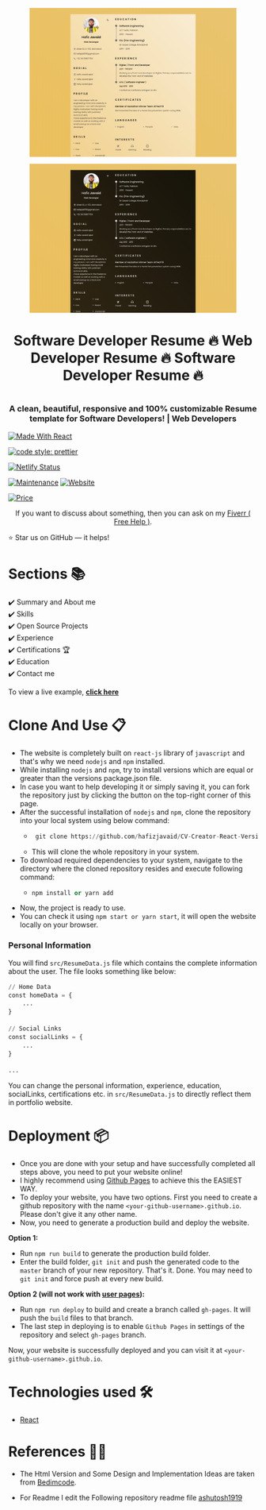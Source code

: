 <p align="center"> 
    <img src="./src/assets/light-demo.png" align="center" height="300"></img>
</p>
<p align="center"> 
    <img src="./src/assets/dark-demo.png" align="center" height="300"></img>
</p>

<h1 align="center"> Software Developer Resume 🔥 Web Developer Resume 🔥 Software Developer Resume 🔥<h1> 
<h3 align="center"> A clean, beautiful, responsive and 100% customizable Resume <br /> template for Software Developers! | Web Developers</h3>

<p align="center">
 
  <a href="https://reactjs.org/"><img alt="Made With React" src="https://img.shields.io/badge/made%20with-react-61DAFB?style=flat-square" /></a>
 
  <a href="https://github.com/prettier/prettier"><img alt="code style: prettier" src="https://img.shields.io/badge/code_style-prettier-ff69b4.svg?style=flat-square?style=flat-square" /></a>

<a href="https://app.netlify.com/sites/ashutosh1919portfolio/deploys"><img alt="Netlify Status" src="https://api.netlify.com/api/v1/badges/abf59f82-3251-4040-b24c-949b86691642/deploy-status?style=flat-square" /></a>

<a href="https://github.com/ashutosh1919/masterPortfolio/commits/master"><img alt="Maintenance" src="https://img.shields.io/badge/maintained-yes-green.svg?style=flat-square" /></a>
<a href="http://badges.mit-license.org/"><img alt="Website" src="https://img.shields.io/badge/website-up-yellow?style=flat-square" /></a>

<a href="https://img.shields.io/badge/price-free-ff69b4"><img alt="Price" src="https://img.shields.io/badge/price-free-ff69b4?style=flat-square" /></a>

</p>
<p align="center">If you want to discuss about something, then you can ask on my <a href="https://www.fiverr.com/codeaddictor">Fiverr ( Free Help )</a>.</p>

:star: Star us on GitHub — it helps!

# Sections 📚

✔️ Summary and About me\
✔️ Skills \
✔️ Open Source Projects\
✔️ Experience\
✔️ Certifications 🏆\
✔️ Education\
✔️ Contact me

To view a live example, **[click here](https://cv-creator-react.netlify.app/)**

# Clone And Use 📋

- The website is completely built on `react-js` library of `javascript` and that's why we need `nodejs` and `npm` installed.
- While installing `nodejs` and `npm`, try to install versions which are equal or greater than the versions package.json file.
- In case you want to help developing it or simply saving it, you can fork the repository just by clicking the button on the top-right corner of this page.
- After the successful installation of `nodejs` and `npm`, clone the repository into your local system using below command:
  - ```python
     git clone https://github.com/hafizjavaid/CV-Creator-React-Version
    ```
  - This will clone the whole repository in your system.
- To download required dependencies to your system, navigate to the directory where the cloned repository resides and execute following command:
  - ```python
    npm install or yarn add
    ```
- Now, the project is ready to use.
- You can check it using `npm start or yarn start`, it will open the website locally on your browser.

### Personal Information

You will find `src/ResumeData.js` file which contains the complete information about the user. The file looks something like below:

```python
// Home Data
const homeData = {
    ...
}

// Social Links
const socialLinks = {
    ...
}

...
```

You can change the personal information, experience, education, socialLinks, certifications etc. in `src/ResumeData.js` to directly reflect them in portfolio website.

# Deployment 📦

- Once you are done with your setup and have successfully completed all steps above, you need to put your website online!
- I highly recommend using [Github Pages](https://create-react-app.dev/docs/deployment/#github-pages) to achieve this the EASIEST WAY.
- To deploy your website, you have two options. First you need to create a github repository with the name `<your-github-username>.github.io`. Please don't give it any other name.
- Now, you need to generate a production build and deploy the website.

**Option 1:**

- Run `npm run build` to generate the production build folder.
- Enter the build folder, `git init` and push the generated code to the `master` branch of your new repository. That's it. Done.
  You may need to `git init` and force push at every new build.

**Option 2 (will not work with [user pages](https://docs.github.com/en/github/working-with-github-pages/about-github-pages)):**

- Run `npm run deploy` to build and create a branch called `gh-pages`. It will push the `build` files to that branch.
- The last step in deploying is to enable `Github Pages` in settings of the repository and select `gh-pages` branch.

Now, your website is successfully deployed and you can visit it at `<your-github-username>.github.io`.

# Technologies used 🛠️

- [React](https://reactjs.org/)

# References 👏🏻

- The Html Version and Some Design and Implementation Ideas are taken from [Bedimcode](https://www.youtube.com/channel/UCgkDs77BoEhMIgRUB4MKrtQ).

- For Readme I edit the Following repository readme file [ashutosh1919](https://github.com/ashutosh1919/masterPortfolio#readme)
